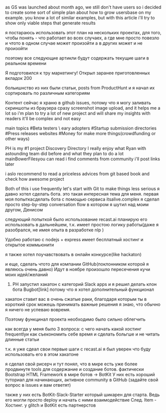 
as GS was launched about month ago, we still don't have users
so i decided to create some sort of simple plan
about how to grow usersbase on my example.
you know a lot of similar examples, but with this article i'll try to show only viable steps that generate results


я постараюсь использовать этот план на нескольких проектах, для того, чтобы понять - что работает во всех случаех, а где мне просто повезло и чтото в одном случае может произойти а в других может и не произойти

поэтому все следующие артикли будут содержать текущие шаги в реальном времени


Я подготовился к тру маркетингу!
Открыл заранее приготовленных вкладок 200

больишнство из них были статьи, posts from ProductHunt
и я начал их сортировать по различным категориям

Контент сейчас я храню в github issues, потому что я могу заливать скриншоты из браузера сразу
screenshot image upload, and it helps me a lot
so i'm plan to try a lot of new project and will share my insights with readers it'll be complex and not easy


main topics
#Beta testers \ eary adopters
#Startup submission directories
#Press releases websites
#Money for make more things(crowdfunding or other ways)

PH is my #1 project
Discovery Directory
I really enjoy what Ryan with astounding team did before and what they plan to do a lot mainBowerFilesyou can read i find comments from community
i'll post links later

i aslo recommend to read a priceless advices from git based book
 and check how awesome project


 Both of this i use frequently
 let's start with Git to make things less serious
я давно хотел сделать бота.
это такая интересная тема для меня.
первая моя попыткасделать бота с помощью сервиса itsalive.complex
я сделал просто step-by-step conversation flow в котором я шутил над моим другом, Денисом

следующий попыткой было использование recast.ai планирую его использовать в дальнейшем, т.к. имеет простою логику 
работы(даже я разобрался, не имея опыта в разработке nlp )


Удобно работаю с nodejs + express
имеет бесплатный хостинг и открытое коммьюнити

я также хотел поучавствовать в онлайн конкурсе(like hackaton)

и еще, сделать чтото для компании GitHub(поклонником которой я являюсь очень давно)
Идут в ноябре произошло пересечения кучи моих идей/желаний

1) PH запустил хакатон с категорий Slack apps и я решил делать клон бота Bugbot[link]
потому что я хотел дополнительный функционал


хакатон ставит вас в очень сжатые раки, благодаря
которым ты в короткий срок можешь принимать важные решения
я знаю, что обычно я ничего не успеваю вовремя.

Поэтому функцинал проекта необходимо
было сильно облегчить

как всегда у меня было 3 вопроса:
с чего начать какой хостинг frequentlyи как съекономить себе время и сделать больгше и не читать длинные статьи

т.к. я уже сдеал свои первые шаги с recast.ai я был уверен что буду использовать его в этом хакатоне

я сделал свой рисерч и тут понял, что в мире есть уже более продвинуте tools для содержание и создание ботов.
фактически Bootstrap HTML Framework в мире ботов -> BotKit
У них есть хороший туториал для начинающих, активное community в GitHub
(задайте свой вопрос в issues и вам ответят)


также у них есть BotKit-Slack-Starter который шикарен для старта.
Ведь его могли просто deploy и начать с ними взаимодействие
След. Item - Хостинг. у glitch и BotKit есть партнерстов

